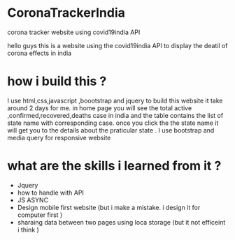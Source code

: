 # CoronaTrackerIndia
corona tracker website using covid19india API 

hello guys this is a website using the covid19india API to display the deatil of corona effects in india 

# how i build this ?
 <p> I use html,css,javascript ,boootstrap and jquery to build this website it take around 2 days for me. 
in home page you will see the total active ,confirmed,recovered,deaths case in india and the table contains the list of state name with corresponding case.
once you click the the state name it will get you to the details about the praticular state . I use bootstrap and media query for responsive website </p>


# what are the skills i learned from  it  ?
  <ul>
 <li> Jquery</li>
 <li> how to handle with API </li>
 <li> JS ASYNC </li>
 <li>Design mobile first website (but i make a mistake. i design it  for computer first )</li>
 <li>sharaing data between two pages using loca storage (but it not efficeint i think ) </li>
 </ul>
